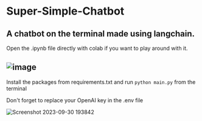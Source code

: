 # Super-Simple-Chatbot
A chatbot on the terminal made using langchain. 
---
Open the .ipynb file directly with colab if you want to play around with it. 

![image](https://github.com/K-Jadeja/Super-Simple-Chatbot/assets/113630783/c1f50a9d-6f4f-48b9-af80-700d6d6934e2)
---
Install the packages from requirements.txt and run `python main.py` from the terminal

Don't forget to replace your OpenAI key in the .env file

![Screenshot 2023-09-30 193842](https://github.com/K-Jadeja/Super-Simple-Chatbot/assets/113630783/00ae7d2a-6df1-4356-a785-66ec7a1ad2b8)
